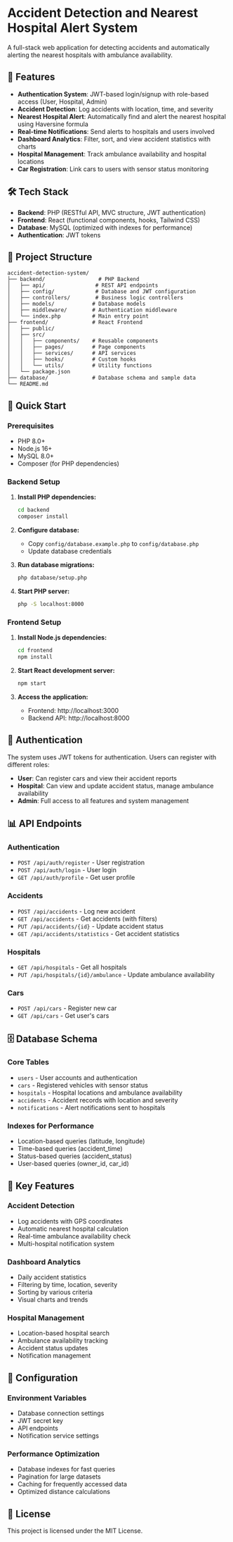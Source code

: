 # Accident Detection and Nearest Hospital Alert System

A full-stack web application for detecting accidents and automatically alerting the nearest hospitals with ambulance availability.

## 🚀 Features

- **Authentication System**: JWT-based login/signup with role-based access (User, Hospital, Admin)
- **Accident Detection**: Log accidents with location, time, and severity
- **Nearest Hospital Alert**: Automatically find and alert the nearest hospital using Haversine formula
- **Real-time Notifications**: Send alerts to hospitals and users involved
- **Dashboard Analytics**: Filter, sort, and view accident statistics with charts
- **Hospital Management**: Track ambulance availability and hospital locations
- **Car Registration**: Link cars to users with sensor status monitoring

## 🛠️ Tech Stack

- **Backend**: PHP (RESTful API, MVC structure, JWT authentication)
- **Frontend**: React (functional components, hooks, Tailwind CSS)
- **Database**: MySQL (optimized with indexes for performance)
- **Authentication**: JWT tokens

## 📁 Project Structure

```
accident-detection-system/
├── backend/                 # PHP Backend
│   ├── api/                # REST API endpoints
│   ├── config/             # Database and JWT configuration
│   ├── controllers/        # Business logic controllers
│   ├── models/            # Database models
│   ├── middleware/        # Authentication middleware
│   └── index.php          # Main entry point
├── frontend/              # React Frontend
│   ├── public/
│   ├── src/
│   │   ├── components/    # Reusable components
│   │   ├── pages/         # Page components
│   │   ├── services/      # API services
│   │   ├── hooks/         # Custom hooks
│   │   └── utils/         # Utility functions
│   └── package.json
├── database/              # Database schema and sample data
└── README.md
```

## 🚀 Quick Start

### Prerequisites
- PHP 8.0+
- Node.js 16+
- MySQL 8.0+
- Composer (for PHP dependencies)

### Backend Setup

1. **Install PHP dependencies:**
   ```bash
   cd backend
   composer install
   ```

2. **Configure database:**
   - Copy `config/database.example.php` to `config/database.php`
   - Update database credentials

3. **Run database migrations:**
   ```bash
   php database/setup.php
   ```

4. **Start PHP server:**
   ```bash
   php -S localhost:8000
   ```

### Frontend Setup

1. **Install Node.js dependencies:**
   ```bash
   cd frontend
   npm install
   ```

2. **Start React development server:**
   ```bash
   npm start
   ```

3. **Access the application:**
   - Frontend: http://localhost:3000
   - Backend API: http://localhost:8000

## 🔐 Authentication

The system uses JWT tokens for authentication. Users can register with different roles:

- **User**: Can register cars and view their accident reports
- **Hospital**: Can view and update accident status, manage ambulance availability
- **Admin**: Full access to all features and system management

## 📊 API Endpoints

### Authentication
- `POST /api/auth/register` - User registration
- `POST /api/auth/login` - User login
- `GET /api/auth/profile` - Get user profile

### Accidents
- `POST /api/accidents` - Log new accident
- `GET /api/accidents` - Get accidents (with filters)
- `PUT /api/accidents/{id}` - Update accident status
- `GET /api/accidents/statistics` - Get accident statistics

### Hospitals
- `GET /api/hospitals` - Get all hospitals
- `PUT /api/hospitals/{id}/ambulance` - Update ambulance availability

### Cars
- `POST /api/cars` - Register new car
- `GET /api/cars` - Get user's cars

## 🗄️ Database Schema

### Core Tables
- `users` - User accounts and authentication
- `cars` - Registered vehicles with sensor status
- `hospitals` - Hospital locations and ambulance availability
- `accidents` - Accident records with location and severity
- `notifications` - Alert notifications sent to hospitals

### Indexes for Performance
- Location-based queries (latitude, longitude)
- Time-based queries (accident_time)
- Status-based queries (accident_status)
- User-based queries (owner_id, car_id)

## 🎯 Key Features

### Accident Detection
- Log accidents with GPS coordinates
- Automatic nearest hospital calculation
- Real-time ambulance availability check
- Multi-hospital notification system

### Dashboard Analytics
- Daily accident statistics
- Filtering by time, location, severity
- Sorting by various criteria
- Visual charts and trends

### Hospital Management
- Location-based hospital search
- Ambulance availability tracking
- Accident status updates
- Notification management

## 🔧 Configuration

### Environment Variables
- Database connection settings
- JWT secret key
- API endpoints
- Notification service settings

### Performance Optimization
- Database indexes for fast queries
- Pagination for large datasets
- Caching for frequently accessed data
- Optimized distance calculations

## 📝 License

This project is licensed under the MIT License.
